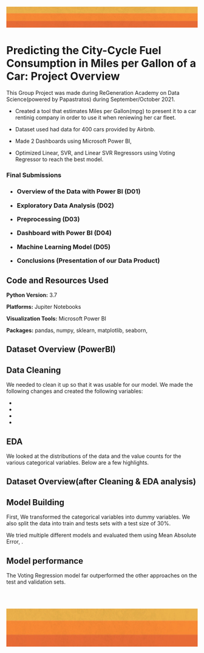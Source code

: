 <html>

<p align="left"><img width="1000" height="auto" src="Images/header.PNG"></p>          

<body>

<p>

 

# Predicting the City-Cycle Fuel Consumption in Miles per Gallon of a Car: Project Overview 
This Group Project was made during ReGeneration Academy on Data Science(powered by Papastratos) during September/October 2021.
 
* Created a tool that estimates Miles per Gallon(mpg) to present it to a car rentinig company in order to use it when reniewing her car fleet.

* Dataset used had data for 400 cars provided by Airbnb.

* Made 2 Dashboards using Microsoft Power BI, 

* Optimized Linear, SVR, and Linear SVR  Regressors using Voting Regressor to reach the best model. 
 
<h3>Final Submissions<h3>

* Overview of the Data with Power BI (D01)

* Exploratory Data Analysis (D02)

* Preprocessing (D03)

* Dashboard with Power BI (D04)

* Machine Learning Model (D05)

* Conclusions (Presentation of our Data Product)




## Code and Resources Used 

**Python Version:** 3.7  
 
**Platforms:** Jupiter Notebooks
 
**Visualization Tools:** Microsoft Power BI

**Packages:** pandas, numpy, sklearn, matplotlib, seaborn, 

## Dataset Overview (PowerBI)
 
## Data Cleaning

We needed to clean it up so that it was usable for our model. We made the following changes and created the following variables:



*  

*  

*  

*  



## EDA

We looked at the distributions of the data and the value counts for the various categorical variables. Below are a few highlights. 


## Dataset Overview(after Cleaning & EDA analysis) 

## Model Building 


First, We transformed the categorical variables into dummy variables. We also split the data into train and tests sets with a test size of 30%.   


We tried multiple different models and evaluated them using Mean Absolute Error, .    


## Model performance

The Voting Regression model far outperformed the other approaches on the test and validation sets. 


<br>
<br>
<p align="center"><kbd><img width="1000" height="100" src="Images/header.PNG"></kbd></p><br>                     
<br>
</body>
</html>
